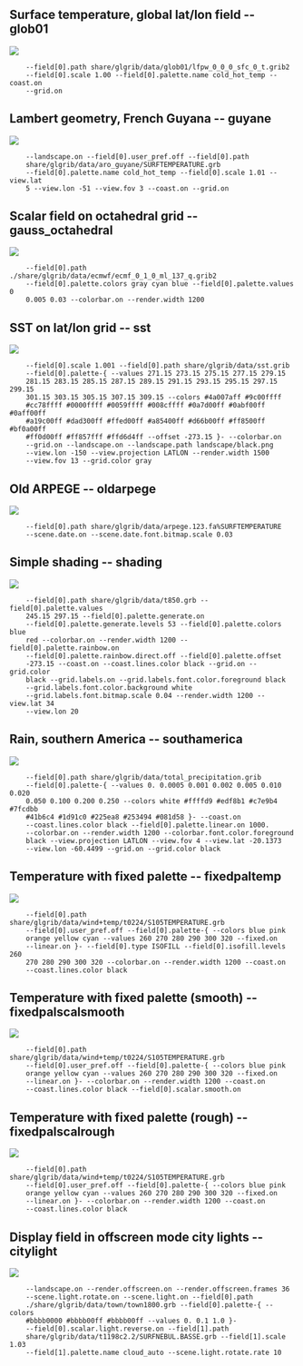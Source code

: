 ## Surface temperature, global lat/lon field -- glob01
![](tree/master/share/glgrib/test/glob01/TEST_0000.png)

```
    --field[0].path share/glgrib/data/glob01/lfpw_0_0_0_sfc_0_t.grib2 
    --field[0].scale 1.00 --field[0].palette.name cold_hot_temp --coast.on 
    --grid.on 
```
## Lambert geometry, French Guyana -- guyane
![](tree/master/share/glgrib/test/guyane/TEST_0000.png)

```
    --landscape.on --field[0].user_pref.off --field[0].path 
    share/glgrib/data/aro_guyane/SURFTEMPERATURE.grb 
    --field[0].palette.name cold_hot_temp --field[0].scale 1.01 --view.lat 
    5 --view.lon -51 --view.fov 3 --coast.on --grid.on 
```
## Scalar field on octahedral grid -- gauss_octahedral
![](tree/master/share/glgrib/test/gauss_octahedral/TEST_0000.png)

```
    --field[0].path ./share/glgrib/data/ecmwf/ecmf_0_1_0_ml_137_q.grib2 
    --field[0].palette.colors gray cyan blue --field[0].palette.values 0 
    0.005 0.03 --colorbar.on --render.width 1200 
```
## SST on lat/lon grid -- sst
![](tree/master/share/glgrib/test/sst/TEST_0000.png)

```
    --field[0].scale 1.001 --field[0].path share/glgrib/data/sst.grib 
    --field[0].palette-{ --values 271.15 273.15 275.15 277.15 279.15 
    281.15 283.15 285.15 287.15 289.15 291.15 293.15 295.15 297.15 299.15 
    301.15 303.15 305.15 307.15 309.15 --colors #4a007aff #9c00ffff 
    #cc78ffff #0000ffff #0059ffff #008cffff #0a7d00ff #0abf00ff #0aff00ff 
    #a19c00ff #dad300ff #ffed00ff #a85400ff #d66b00ff #ff8500ff #bf0a00ff 
    #ff0d00ff #ff857fff #ffd6d4ff --offset -273.15 }- --colorbar.on 
    --grid.on --landscape.on --landscape.path landscape/black.png 
    --view.lon -150 --view.projection LATLON --render.width 1500 
    --view.fov 13 --grid.color gray 
```
## Old ARPEGE -- oldarpege
![](tree/master/share/glgrib/test/oldarpege/TEST_0000.png)

```
    --field[0].path share/glgrib/data/arpege.123.fa%SURFTEMPERATURE 
    --scene.date.on --scene.date.font.bitmap.scale 0.03 
```
## Simple shading -- shading
![](tree/master/share/glgrib/test/shading/TEST_0000.png)

```
    --field[0].path share/glgrib/data/t850.grb --field[0].palette.values 
    245.15 297.15 --field[0].palette.generate.on 
    --field[0].palette.generate.levels 53 --field[0].palette.colors blue 
    red --colorbar.on --render.width 1200 --field[0].palette.rainbow.on 
    --field[0].palette.rainbow.direct.off --field[0].palette.offset 
    -273.15 --coast.on --coast.lines.color black --grid.on --grid.color 
    black --grid.labels.on --grid.labels.font.color.foreground black 
    --grid.labels.font.color.background white 
    --grid.labels.font.bitmap.scale 0.04 --render.width 1200 --view.lat 34 
    --view.lon 20 
```
## Rain, southern America -- southamerica
![](tree/master/share/glgrib/test/southamerica/TEST_0000.png)

```
    --field[0].path share/glgrib/data/total_precipitation.grib 
    --field[0].palette-{ --values 0. 0.0005 0.001 0.002 0.005 0.010 0.020 
    0.050 0.100 0.200 0.250 --colors white #ffffd9 #edf8b1 #c7e9b4 #7fcdbb 
    #41b6c4 #1d91c0 #225ea8 #253494 #081d58 }- --coast.on 
    --coast.lines.color black --field[0].palette.linear.on 1000. 
    --colorbar.on --render.width 1200 --colorbar.font.color.foreground 
    black --view.projection LATLON --view.fov 4 --view.lat -20.1373 
    --view.lon -60.4499 --grid.on --grid.color black 
```
## Temperature with fixed palette -- fixedpaltemp
![](tree/master/share/glgrib/test/fixedpaltemp/TEST_0000.png)

```
    --field[0].path share/glgrib/data/wind+temp/t0224/S105TEMPERATURE.grb 
    --field[0].user_pref.off --field[0].palette-{ --colors blue pink 
    orange yellow cyan --values 260 270 280 290 300 320 --fixed.on 
    --linear.on }- --field[0].type ISOFILL --field[0].isofill.levels 260 
    270 280 290 300 320 --colorbar.on --render.width 1200 --coast.on 
    --coast.lines.color black 
```
## Temperature with fixed palette (smooth) -- fixedpalscalsmooth
![](tree/master/share/glgrib/test/fixedpalscalsmooth/TEST_0000.png)

```
    --field[0].path share/glgrib/data/wind+temp/t0224/S105TEMPERATURE.grb 
    --field[0].user_pref.off --field[0].palette-{ --colors blue pink 
    orange yellow cyan --values 260 270 280 290 300 320 --fixed.on 
    --linear.on }- --colorbar.on --render.width 1200 --coast.on 
    --coast.lines.color black --field[0].scalar.smooth.on 
```
## Temperature with fixed palette (rough) -- fixedpalscalrough
![](tree/master/share/glgrib/test/fixedpalscalrough/TEST_0000.png)

```
    --field[0].path share/glgrib/data/wind+temp/t0224/S105TEMPERATURE.grb 
    --field[0].user_pref.off --field[0].palette-{ --colors blue pink 
    orange yellow cyan --values 260 270 280 290 300 320 --fixed.on 
    --linear.on }- --colorbar.on --render.width 1200 --coast.on 
    --coast.lines.color black 
```
## Display field in offscreen mode city lights -- citylight
![](tree/master/share/glgrib/test/citylight/TEST_0000.png)

```
    --landscape.on --render.offscreen.on --render.offscreen.frames 36 
    --scene.light.rotate.on --scene.light.on --field[0].path 
    ./share/glgrib/data/town/town1800.grb --field[0].palette-{ --colors 
    #bbbb0000 #bbbb00ff #bbbb00ff --values 0. 0.1 1.0 }- 
    --field[0].scalar.light.reverse.on --field[1].path 
    share/glgrib/data/t1198c2.2/SURFNEBUL.BASSE.grb --field[1].scale 1.03 
    --field[1].palette.name cloud_auto --scene.light.rotate.rate 10 
```
